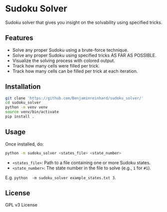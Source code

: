 # Sudoku Solver

Sudoku solver that gives you insight on the solvability using specified tricks.

## Features

* Solve any proper Sudoku using a brute-force technique.
* Solve any proper Sudoku using specified tricks AS FAR AS POSSIBLE.
* Visualize the solving process with colored output.
* Track how many cells were filled per trick.
* Track how many cells can be filled per trick at each iteration.

## Installation

```bash
git clone 'https://github.com/Benjaminreinhard/sudoku_solver/'
cd sudoku_solver
python -m venv venv
source venv/bin/activate
pip install .
```

## Usage

Once installed, do:

```bash
python -m sudoku_solver <states_file> <state_number>
```

* `<states_file>`: Path to a file containing one or more Sudoku states.
* `<state_number>`: The state number in the file to solve (e.g., `1` for `#1`).

E.g. `python  -m sudoku_solver example_states.txt 3`.

## License

GPL v3 License


